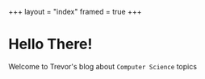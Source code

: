 +++
layout = "index"
framed = true
+++

# Hello There!
Welcome to Trevor's blog about `Computer Science` topics